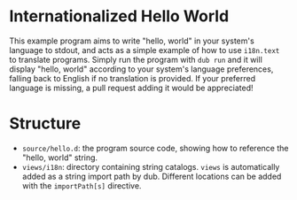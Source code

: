 Internationalized Hello World
============================================
This example program aims to write "hello, world" in your system's language
to stdout, and acts as a simple example of how to use `i18n.text` to translate
programs. Simply run the program with `dub run` and it will display "hello,
world" according to your system's language preferences, falling back to English
if no translation is provided. If your preferred language is missing, a pull
request adding it would be appreciated!

Structure
============================================

 * `source/hello.d`: the program source code, showing how to reference the
"hello, world" string.
 * `views/i18n`: directory containing string catalogs. `views` is automatically
added as a string import path by dub. Different locations can be added with the
`importPath[s]` directive.

